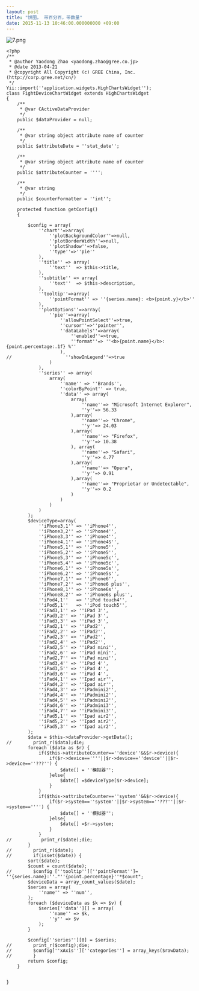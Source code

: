 ```yaml
---
layout: post
title: "饼图， 带百分百，带数量"
date: 2015-11-13 10:46:00.000000000 +09:00
---
```


![7.png](https://o8ekw8sx0.qnssl.com/upload/201511/T_1vtU7TPtYAqpvRVmcZD01He-V18N8H.png "7.png")

    <?php
    /**
     * @author Yaodong Zhao <yaodong.zhao@gree.co.jp>
     * @date 2013-04-21
     * @copyright All Copyright (c) GREE China, Inc. (http://corp.gree.net/cn/)
     */
    Yii::import(''application.widgets.HighChartsWidget'');
    class FightDeviceChartWidget extends HighChartsWidget
    {
        /**
         * @var CActiveDataProvider
         */
        public $dataProvider = null;
    
        /**
         * @var string object attribute name of counter
         */
        public $attributeDate = ''stat_date'';
    
        /**
         * @var string object attribute name of counter
         */
        public $attributeCounter = '''';
    
        /**
         * @var string
         */
        public $counterFormatter = ''int'';
    
        protected function getConfig()
        {
    
            $config = array(
                ''chart''=>array(
                    ''plotBackgroundColor''=>null,
                    ''plotBorderWidth''=>null,
                    ''plotShadow''=>false,
                    ''type''=>''pie''
                ),
                ''title'' => array(
                    ''text''  => $this->title,
                ),
                ''subtitle'' => array(
                    ''text''  => $this->description,
                ),
                ''tooltip''=>array(
                    ''pointFormat'' => ''{series.name}: <b>{point.y}</b>''
                ),
                ''plotOptions''=>array(
                    ''pie''=>array(
                        ''allowPointSelect''=>true,
                        ''cursor''=>''pointer'',
                        ''dataLabels''=>array(
                            ''enabled''=>true,
                            ''format''=> ''<b>{point.name}</b>: {point.percentage:.1f} %''
                        ),
    //                    ''showInLegend''=>true
                    )
                ),
                ''series'' => array(
                    array(
                        ''name'' => ''Brands'',
                        ''colorByPoint'' => true,
                        ''data'' => array(
                            array(
                                ''name''=> "Microsoft Internet Explorer",
                                ''y''=> 56.33
                            ),array(
                                ''name''=> "Chrome",
                                ''y''=> 24.03
                            ),array(
                                ''name''=> "Firefox",
                                ''y''=> 10.38
                            ), array(
                                ''name''=> "Safari",
                                ''y''=> 4.77
                            ),array(
                                ''name''=> "Opera",
                                ''y''=> 0.91
                            ),array(
                                ''name''=> "Proprietar or Undetectable",
                                ''y''=> 0.2
                            )
                        )
                    )
                )
            );
            $deviceType=array(
                ''iPhone3,1'' => ''iPhone4'',
                ''iPhone3,2'' => ''iPhone4'',
                ''iPhone3,3'' => ''iPhone4'',
                ''iPhone4,1'' => ''iPhone4S'',
                ''iPhone5,1'' => ''iPhone5'',
                ''iPhone5,2'' => ''iPhone5'',
                ''iPhone5,3'' => ''iPhone5c'',
                ''iPhone5,4'' => ''iPhone5c'',
                ''iPhone6,1'' => ''iPhone5s'',
                ''iPhone6,2'' => ''iPhone5s'',
                ''iPhone7,1'' => ''iPhone6'',
                ''iPhone7,2'' => ''iPhone6 plus'',
                ''iPhone8,1'' => ''iPhone6s'',
                ''iPhone8,2'' => ''iPhone6s plus'',
                ''iPod4,1''   => ''iPod touch4'',
                ''iPod5,1''   => ''iPod touch5'',
                ''iPad3,1'' => ''iPad 3'',
                ''iPad3,2'' => ''iPad 3'',
                ''iPad3,3'' => ''iPad 3'',
                ''iPad2,1'' => ''iPad2'',
                ''iPad2,2'' => ''iPad2'',
                ''iPad2,3'' => ''iPad2'',
                ''iPad2,4'' => ''iPad2'',
                ''iPad2,5'' => ''iPad mini'',
                ''iPad2,6'' => ''iPad mini'',
                ''iPad2,7'' => ''iPad mini'',
                ''iPad3,4'' => ''iPad 4'',
                ''iPad3,5'' => ''iPad 4'',
                ''iPad3,6'' => ''iPad 4'',
                ''iPad4,1'' => ''Ipad air'',
                ''iPad4,2'' => ''Ipad air'',
                ''iPad4,3'' => ''iPadmini2'',
                ''iPad4,4'' => ''iPadmini2'',
                ''iPad4,5'' => ''iPadmini2'',
                ''iPad4,6'' => ''iPadmini3'',
                ''iPad4,7'' => ''iPadmini3'',
                ''iPad5,1'' => ''Ipad air2'',
                ''iPad5,2'' => ''Ipad air2'',
                ''iPad5,3'' => ''Ipad air2'',
            );
            $data = $this->dataProvider->getData();
    //        print_r($data);die;
            foreach ($data as $r) {
                if($this->attributeCounter==''device''&&$r->device){
                    if($r->device==''''||$r->device==''device''||$r->device==''???'') {
                        $date[] = ''模拟器'';
                    }else{
                        $date[] =$deviceType[$r->device];
                    }
                }
                if($this->attributeCounter==''system''&&$r->device){
                    if($r->system==''system''||$r->system==''???''||$r->system=='''') {
                        $date[] = ''模拟器'';
                    }else{
                        $date[] =$r->system;
                    }
                }
    //           print_r($date);die;
            }
    //        print_r($date);
    //        if(isset($date)) {
            sort($date);
            $count = count($date);
    //        $config [''tooltip''][''pointFormat'']= ''{series.name}:''."''{point.percentage}''*$count";
            $deviceData = array_count_values($date);
            $series = array(
                ''name'' => ''num'',
            );
            foreach ($deviceData as $k => $v) {
                $series[''data''][] = array(
                    ''name'' => $k,
                    ''y'' => $v
                );
            }
    
            $config[''series''][0] = $series;
    //        print_r($config);die;
    //        $config[''xAxis''][''categories''] = array_keys($rawData);
    //        }
            return $config;
        }
    
    
    }